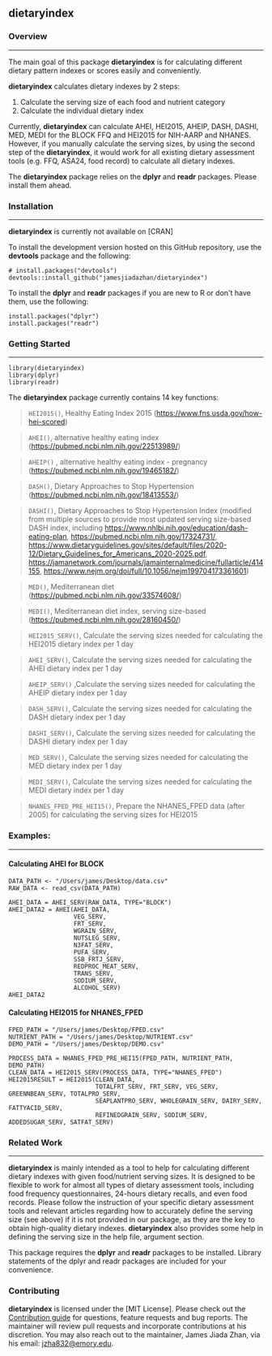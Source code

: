 ## dietaryindex

### Overview
___
The main goal of this package **dietaryindex** is for calculating different dietary pattern indexes or scores easily and conveniently. 

**dietaryindex** calculates dietary indexes by 2 steps:
1. Calculate the serving size of each food and nutrient category
2. Calculate the individual dietary index

Currently, **dietaryindex** can calculate AHEI, HEI2015, AHEIP, DASH, DASHI, MED, MEDI for the BLOCK FFQ and HEI2015 for NIH-AARP and NHANES. However, if you manually calculate the serving sizes, by using the second step of the **dietaryindex**, it would work for all existing dietary assessment tools (e.g. FFQ, ASA24, food record) to calculate all dietary indexes. 

The **dietaryindex** package relies on the **dplyr** and **readr** packages. Please install them ahead.

### Installation
___

**dietaryindex** is currently not available on [CRAN]


To install the development version hosted on this GitHub repository, use the **devtools** package and the following:

```
# install.packages("devtools")
devtools::install_github("jamesjiadazhan/dietaryindex")
```

To install the **dplyr** and **readr** packages if you are new to R or don't have them, use the following:
```
install.packages("dplyr")
install.packages("readr")
```

### Getting Started
___
```
library(dietaryindex)
library(dplyr)
library(readr)
```

The **dietaryindex** package currently contains 14 key functions:
>`HEI2015()`, Healthy Eating Index 2015 (https://www.fns.usda.gov/how-hei-scored)

>`AHEI()`, alternative healthy eating index (https://pubmed.ncbi.nlm.nih.gov/22513989/)

>`AHEIP()` , alternative healthy eating index - pregnancy (https://pubmed.ncbi.nlm.nih.gov/19465182/)

>`DASH()`, Dietary Approaches to Stop Hypertension (https://pubmed.ncbi.nlm.nih.gov/18413553/)

>`DASHI()`, Dietary Approaches to Stop Hypertension Index (modified from multiple sources to provide most updated serving size-based DASH index, including https://www.nhlbi.nih.gov/education/dash-eating-plan, https://pubmed.ncbi.nlm.nih.gov/17324731/, https://www.dietaryguidelines.gov/sites/default/files/2020-12/Dietary_Guidelines_for_Americans_2020-2025.pdf, https://jamanetwork.com/journals/jamainternalmedicine/fullarticle/414155, https://www.nejm.org/doi/full/10.1056/nejm199704173361601)

>`MED()`, Mediterranean diet (https://pubmed.ncbi.nlm.nih.gov/33574608/)

>`MEDI()`, Mediterranean diet index, serving size-based (https://pubmed.ncbi.nlm.nih.gov/28160450/)

>`HEI2015_SERV()`, Calculate the serving sizes needed for calculating the HEI2015 dietary index per 1 day

>`AHEI_SERV()`, Calculate the serving sizes needed for calculating the AHEI dietary index per 1 day

>`AHEIP_SERV()` ,Calculate the serving sizes needed for calculating the AHEIP dietary index per 1 day

>`DASH_SERV()`, Calculate the serving sizes needed for calculating the DASH dietary index per 1 day

>`DASHI_SERV()`, Calculate the serving sizes needed for calculating the DASHI dietary index per 1 day

>`MED_SERV()`, Calculate the serving sizes needed for calculating the MED dietary index per 1 day

>`MEDI_SERV()`, Calculate the serving sizes needed for calculating the MEDI dietary index per 1 day

>`NHANES_FPED_PRE_HEI15()`, Prepare the NHANES_FPED data (after 2005) for calculating the serving sizes for HEI2015

### Examples:
___
#### Calculating AHEI for BLOCK
```
DATA_PATH <- "/Users/james/Desktop/data.csv"
RAW_DATA <- read_csv(DATA_PATH)

AHEI_DATA = AHEI_SERV(RAW_DATA, TYPE="BLOCK")
AHEI_DATA2 = AHEI(AHEI_DATA,   
                  VEG_SERV,
                  FRT_SERV,
                  WGRAIN_SERV,
                  NUTSLEG_SERV,
                  N3FAT_SERV,
                  PUFA_SERV,
                  SSB_FRTJ_SERV,
                  REDPROC_MEAT_SERV,
                  TRANS_SERV,
                  SODIUM_SERV,
                  ALCOHOL_SERV)
AHEI_DATA2
```

#### Calculating HEI2015 for NHANES_FPED
```
FPED_PATH = "/Users/james/Desktop/FPED.csv"
NUTRIENT_PATH = "/Users/james/Desktop/NUTRIENT.csv"
DEMO_PATH = "/Users/james/Desktop/DEMO.csv"

PROCESS_DATA = NHANES_FPED_PRE_HEI15(FPED_PATH, NUTRIENT_PATH, DEMO_PATH)
CLEAN_DATA = HEI2015_SERV(PROCESS_DATA, TYPE="NHANES_FPED") 
HEI2015RESULT = HEI2015(CLEAN_DATA,   
                        TOTALFRT_SERV, FRT_SERV, VEG_SERV, GREENNBEAN_SERV, TOTALPRO_SERV,
                        SEAPLANTPRO_SERV, WHOLEGRAIN_SERV, DAIRY_SERV, FATTYACID_SERV,
                        REFINEDGRAIN_SERV, SODIUM_SERV, ADDEDSUGAR_SERV, SATFAT_SERV)
```

### Related Work
___

**dietaryindex** is mainly intended as a tool to help for calculating different dietary indexes with given food/nutrient serving sizes. It is designed to be flexible to work for almost all types of dietary assessment tools, including food frequency questionnaires, 24-hours dietary recalls, and even food records. Please follow the instruction of your specific dietary assessment tools and relevant articles regarding how to accurately define the serving size (see above) if it is not provided in our package, as they are the key to obtain high-quality dietary indexes. **dietaryindex** also provides some help in defining the serving size in the help file, argument section. 

This package requires the **dplyr** and **readr** packages to be installed. Library statements of the dplyr and readr packages are included for your convenience. 

### Contributing

**dietaryindex** is licensed under the [MIT License]. Please check out the [Contribution guide](https://github.com/jamesjiadazhan/dietaryindex/blob/main/CONTRIBUTING.md) for questions, feature requests and bug reports. The maintainer will review pull requests and incorporate contributions at his discretion. You may also reach out to the maintainer, James Jiada Zhan, via his email: jzha832@emory.edu.
